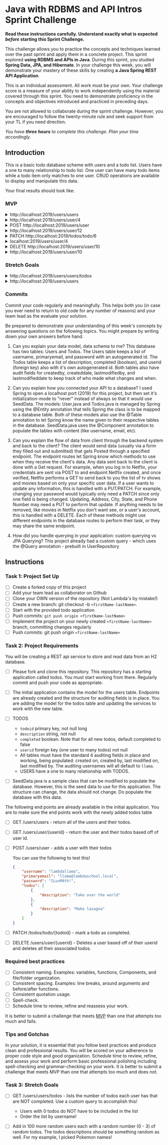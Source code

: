 # Java with RDBMS and API Intros Sprint Challenge

**Read these instructions carefully. Understand exactly what is expected _before_ starting this Sprint Challenge.**

This challenge allows you to practice the concepts and techniques learned over the past sprint and apply them in a concrete project. This sprint explored **using RDBMS and APIs in Java**. During this sprint, you studied **Spring Data, JPA, and Hibernate**. In your challenge this week, you will demonstrate your mastery of these skills by creating **a Java Spring REST API Application**.

This is an individual assessment. All work must be your own. Your challenge score is a measure of your ability to work independently using the material covered through this sprint. You need to demonstrate proficiency in the concepts and objectives introduced and practiced in preceding days.

You are not allowed to collaborate during the sprint challenge. However, you are encouraged to follow the twenty-minute rule and seek support from your TL if you need direction.

_You have **three hours** to complete this challenge. Plan your time accordingly._

## Introduction

This is a basic todo database scheme with users and a todo list. Users have a one to many relationship to todo list. One user can have many todo items while a todo item only matches to one user. CRUD operations are available to display and manipulate this data.

Your final results should look like:

### MVP

<details>
<summary>http://localhost:2019/users/users</summary>

```JSON
[
    {
        "userid": 1,
        "username": "admin",
        "primaryemail": "admin@lambdaschool.local",
        "todos": [
            {
                "todoid": 2,
                "description": "Give Joe access rights",
                "completed": false
            },
            {
                "todoid": 3,
                "description": "Change the color of the home page",
                "completed": false
            }
        ]
    },
    {
        "userid": 4,
        "username": "cinnamon",
        "primaryemail": "cinnamon@lambdaschool.local",
        "todos": [
            {
                "todoid": 5,
                "description": "Take a nap",
                "completed": false
            },
            {
                "todoid": 6,
                "description": "Rearrange my hutch",
                "completed": false
            },
            {
                "todoid": 7,
                "description": "Groom my fur",
                "completed": false
            }
        ]
    },
    {
        "userid": 8,
        "username": "barnbarn",
        "primaryemail": "barnbarn@lambdaschool.local",
        "todos": [
            {
                "todoid": 9,
                "description": "Rearrange my hutch",
                "completed": false
            }
        ]
    },
    {
        "userid": 10,
        "username": "puttat",
        "primaryemail": "puttat@school.lambda",
        "todos": []
    },
    {
        "userid": 11,
        "username": "misskitty",
        "primaryemail": "misskitty@school.lambda",
        "todos": []
    }
]
```

</details>

<details>
<summary>http://localhost:2019/users/user/4</summary>

```JSON
{
    "userid": 4,
    "username": "cinnamon",
    "primaryemail": "cinnamon@lambdaschool.local",
    "todos": [
        {
            "todoid": 5,
            "description": "Take a nap",
            "completed": false
        },
        {
            "todoid": 6,
            "description": "Rearrange my hutch",
            "completed": false
        },
        {
            "todoid": 7,
            "description": "Groom my fur",
            "completed": false
        }
    ]
}
```

</details>

<details>
<summary>POST http://localhost:2019/users/user</summary>

DATA

```JSON
  {
      "username": "lambdallama",
      "primaryemail": "llama@lambdaschool.local",
      "password": "ILuvM4th!",
      "todos": [
          {
              "description": "Take over the world"
          },
          {
              "description": "Make lasagna"
          }
      ]
  }
```

OUTPUT

```TEXT
Status OK
http://localhost:2019/users/user/12
```

</details>

<details>
<summary>http://localhost:2019/users/user/12</summary>

```JSON
{
    "userid": 12,
    "username": "lambdallama",
    "primaryemail": "llama@lambdaschool.local",
    "todos": [
        {
            "todoid": 13,
            "description": "Take over the world",
            "completed": false
        },
        {
            "todoid": 14,
            "description": "Make lasagna",
            "completed": false
        }
    ]
}
```

</details>

<details>
<summary>PATCH http://localhost:2019/todos/todo/6</summary>

OUTPUT

```TEXT
STATUS OK
```

</details>

<details>
<summary>localhost:2019/users/user/4</summary>

```JSON
{
    "userid": 4,
    "username": "cinnamon",
    "primaryemail": "cinnamon@lambdaschool.local",
    "todos": [
        {
            "todoid": 5,
            "description": "Take a nap",
            "completed": false
        },
        {
            "todoid": 6,
            "description": "Rearrange my hutch",
            "completed": true
        },
        {
            "todoid": 7,
            "description": "Groom my fur",
            "completed": false
        }
    ]
}
```

</details>

<details>
<summary>DELETE http://localhost:2019/users/user/10</summary>

OUTPUT

```TEXT
STATUS OK
```

</details>

<details>
<summary>http://localhost:2019/users/user/10</summary>

```JSON
{
    "timestamp": "2020-07-14 14:55:38",
    "status": 500,
    "error": "Internal Server Error",
    "message": "User id 10 not found!",
    "trace": "javax.persistence.EntityNotFoundException: User id 10 not found!\n\tat com.lambdaschool.todos.services.UserServiceImpl.lambda$findUserById$0(UserServiceImpl.java:37)\n\tat java.base/java.util.Optional.orElseThrow(Optional.java:401)\n\tat com.lambdaschool.todos.services.UserServiceImpl.findUserById(UserServiceImpl.java:37)\n\tat com.lambdaschool.todos.services.UserServiceImpl$$FastClassBySpringCGLIB$$3b13ff41.invoke(<generated>)\n\tat org.springframework.cglib.proxy.MethodProxy.invoke(MethodProxy.java:218)\n\tat org.springframework.aop.framework.CglibAopProxy$CglibMethodInvocation.invokeJoinpoint(CglibAopProxy.java:769)\n\tat org.springframework.aop.framework.ReflectiveMethodInvocation.proceed(ReflectiveMethodInvocation.java:163)\n\tat org.springframework.aop.framework.CglibAopProxy$CglibMethodInvocation.proceed(CglibAopProxy.java:747)\n\tat org.springframework.transaction.interceptor.TransactionAspectSupport.invokeWithinTransaction(TransactionAspectSupport.java:366)\n\tat org.springframework.transaction.interceptor.TransactionInterceptor.invoke(TransactionInterceptor.java:99)\n\tat org.springframework.aop.framework.ReflectiveMethodInvocation.proceed(ReflectiveMethodInvocation.java:186)\n\tat org.springframework.aop.framework.CglibAopProxy$CglibMethodInvocation.proceed(CglibAopProxy.java:747)\n\tat org.springframework.aop.framework.CglibAopProxy$DynamicAdvisedInterceptor.intercept(CglibAopProxy.java:689)\n\tat com.lambdaschool.todos.services.UserServiceImpl$$EnhancerBySpringCGLIB$$d1e3f76f.findUserById(<generated>)\n\tat com.lambdaschool.todos.controllers.UserController.getUserById(UserController.java:61)\n\tat java.base/jdk.internal.reflect.NativeMethodAccessorImpl.invoke0(Native Method)\n\tat java.base/jdk.internal.reflect.NativeMethodAccessorImpl.invoke(NativeMethodAccessorImpl.java:62)\n\tat java.base/jdk.internal.reflect.DelegatingMethodAccessorImpl.invoke(DelegatingMethodAccessorImpl.java:43)\n\tat java.base/java.lang.reflect.Method.invoke(Method.java:564)\n\tat org.springframework.web.method.support.InvocableHandlerMethod.doInvoke(InvocableHandlerMethod.java:190)\n\tat org.springframework.web.method.support.InvocableHandlerMethod.invokeForRequest(InvocableHandlerMethod.java:138)\n\tat org.springframework.web.servlet.mvc.method.annotation.ServletInvocableHandlerMethod.invokeAndHandle(ServletInvocableHandlerMethod.java:106)\n\tat org.springframework.web.servlet.mvc.method.annotation.RequestMappingHandlerAdapter.invokeHandlerMethod(RequestMappingHandlerAdapter.java:879)\n\tat org.springframework.web.servlet.mvc.method.annotation.RequestMappingHandlerAdapter.handleInternal(RequestMappingHandlerAdapter.java:793)\n\tat org.springframework.web.servlet.mvc.method.AbstractHandlerMethodAdapter.handle(AbstractHandlerMethodAdapter.java:87)\n\tat org.springframework.web.servlet.DispatcherServlet.doDispatch(DispatcherServlet.java:1040)\n\tat org.springframework.web.servlet.DispatcherServlet.doService(DispatcherServlet.java:943)\n\tat org.springframework.web.servlet.FrameworkServlet.processRequest(FrameworkServlet.java:1006)\n\tat org.springframework.web.servlet.FrameworkServlet.doGet(FrameworkServlet.java:898)\n\tat javax.servlet.http.HttpServlet.service(HttpServlet.java:634)\n\tat org.springframework.web.servlet.FrameworkServlet.service(FrameworkServlet.java:883)\n\tat javax.servlet.http.HttpServlet.service(HttpServlet.java:741)\n\tat org.apache.catalina.core.ApplicationFilterChain.internalDoFilter(ApplicationFilterChain.java:231)\n\tat org.apache.catalina.core.ApplicationFilterChain.doFilter(ApplicationFilterChain.java:166)\n\tat org.apache.tomcat.websocket.server.WsFilter.doFilter(WsFilter.java:53)\n\tat org.apache.catalina.core.ApplicationFilterChain.internalDoFilter(ApplicationFilterChain.java:193)\n\tat org.apache.catalina.core.ApplicationFilterChain.doFilter(ApplicationFilterChain.java:166)\n\tat org.springframework.web.filter.RequestContextFilter.doFilterInternal(RequestContextFilter.java:100)\n\tat org.springframework.web.filter.OncePerRequestFilter.doFilter(OncePerRequestFilter.java:119)\n\tat org.apache.catalina.core.ApplicationFilterChain.internalDoFilter(ApplicationFilterChain.java:193)\n\tat org.apache.catalina.core.ApplicationFilterChain.doFilter(ApplicationFilterChain.java:166)\n\tat org.springframework.web.filter.FormContentFilter.doFilterInternal(FormContentFilter.java:93)\n\tat org.springframework.web.filter.OncePerRequestFilter.doFilter(OncePerRequestFilter.java:119)\n\tat org.apache.catalina.core.ApplicationFilterChain.internalDoFilter(ApplicationFilterChain.java:193)\n\tat org.apache.catalina.core.ApplicationFilterChain.doFilter(ApplicationFilterChain.java:166)\n\tat org.springframework.web.filter.CharacterEncodingFilter.doFilterInternal(CharacterEncodingFilter.java:201)\n\tat org.springframework.web.filter.OncePerRequestFilter.doFilter(OncePerRequestFilter.java:119)\n\tat org.apache.catalina.core.ApplicationFilterChain.internalDoFilter(ApplicationFilterChain.java:193)\n\tat org.apache.catalina.core.ApplicationFilterChain.doFilter(ApplicationFilterChain.java:166)\n\tat org.apache.catalina.core.StandardWrapperValve.invoke(StandardWrapperValve.java:202)\n\tat org.apache.catalina.core.StandardContextValve.invoke(StandardContextValve.java:96)\n\tat org.apache.catalina.authenticator.AuthenticatorBase.invoke(AuthenticatorBase.java:541)\n\tat org.apache.catalina.core.StandardHostValve.invoke(StandardHostValve.java:139)\n\tat org.apache.catalina.valves.ErrorReportValve.invoke(ErrorReportValve.java:92)\n\tat org.apache.catalina.core.StandardEngineValve.invoke(StandardEngineValve.java:74)\n\tat org.apache.catalina.connector.CoyoteAdapter.service(CoyoteAdapter.java:343)\n\tat org.apache.coyote.http11.Http11Processor.service(Http11Processor.java:367)\n\tat org.apache.coyote.AbstractProcessorLight.process(AbstractProcessorLight.java:65)\n\tat org.apache.coyote.AbstractProtocol$ConnectionHandler.process(AbstractProtocol.java:868)\n\tat org.apache.tomcat.util.net.NioEndpoint$SocketProcessor.doRun(NioEndpoint.java:1639)\n\tat org.apache.tomcat.util.net.SocketProcessorBase.run(SocketProcessorBase.java:49)\n\tat java.base/java.util.concurrent.ThreadPoolExecutor.runWorker(ThreadPoolExecutor.java:1130)\n\tat java.base/java.util.concurrent.ThreadPoolExecutor$Worker.run(ThreadPoolExecutor.java:630)\n\tat org.apache.tomcat.util.threads.TaskThread$WrappingRunnable.run(TaskThread.java:61)\n\tat java.base/java.lang.Thread.run(Thread.java:832)\n",
    "path": "/users/user/10"
}
```

</details>

### Stretch Goals

<details>
<summary>http://localhost:2019/users/users/todos</summary>

```JSON
[
    {
        "usernamerpt": "admin",
        "counttodos": 2
    },
    {
        "usernamerpt": "barnbarn",
        "counttodos": 1
    },
    {
        "usernamerpt": "cinnamon",
        "counttodos": 3
    }
]
```

</details>

<details>
<summary>http://localhost:2019/users/users</summary>

```JSON
[
    {
        "userid": 1,
        "username": "admin",
        "primaryemail": "admin@lambdaschool.local",
        "todos": [
            {
                "todoid": 2,
                "description": "Give Joe access rights",
                "completed": false
            },
            {
                "todoid": 3,
                "description": "Change the color of the home page",
                "completed": false
            }
        ]
    },
    {
        "userid": 4,
        "username": "cinnamon",
        "primaryemail": "cinnamon@lambdaschool.local",
        "todos": [
            {
                "todoid": 5,
                "description": "Take a nap",
                "completed": false
            },
            {
                "todoid": 6,
                "description": "Rearrange my hutch",
                "completed": false
            },
            {
                "todoid": 7,
                "description": "Groom my fur",
                "completed": false
            }
        ]
    },
    {
        "userid": 8,
        "username": "barnbarn",
        "primaryemail": "barnbarn@lambdaschool.local",
        "todos": [
            {
                "todoid": 9,
                "description": "Rearrange my hutch",
                "completed": false
            }
        ]
    },
    {
        "userid": 10,
        "username": "puttat",
        "primaryemail": "puttat@school.lambda",
        "todos": []
    },
    {
        "userid": 11,
        "username": "misskitty",
        "primaryemail": "misskitty@school.lambda",
        "todos": []
    },
    {
        "userid": 12,
        "username": "kyle.wunsch",
        "primaryemail": "morton.predovic@gmail.com",
        "todos": [
            {
                "todoid": 13,
                "description": "Catch Onix",
                "completed": false
            },
            {
                "todoid": 14,
                "description": "Catch Seel",
                "completed": false
            },
            {
                "todoid": 15,
                "description": "Catch Seadra",
                "completed": false
            }
        ]
    },
    {
        "userid": 16,
        "username": "wilmer.bahringer",
        "primaryemail": "kyle.stoltenberg@yahoo.com",
        "todos": [
            {
                "todoid": 17,
                "description": "Catch Rapidash",
                "completed": false
            },
            {
                "todoid": 18,
                "description": "Catch Butterfree",
                "completed": false
            },
            {
                "todoid": 19,
                "description": "Catch Muk",
                "completed": false
            }
        ]
    },
    {
        "userid": 20,
        "username": "tamala.jacobs",
        "primaryemail": "darin.sipes@yahoo.com",
        "todos": [
            {
                "todoid": 21,
                "description": "Catch Oddish",
                "completed": false
            },
            {
                "todoid": 22,
                "description": "Catch Dragonair",
                "completed": false
            },
            {
                "todoid": 23,
                "description": "Catch Weedle",
                "completed": false
            }
        ]
    },
    {
        "userid": 24,
        "username": "aaron.braun",
        "primaryemail": "helen.homenick@gmail.com",
        "todos": [
            {
                "todoid": 25,
                "description": "Catch Fearow",
                "completed": false
            }
        ]
    },
    {
        "userid": 26,
        "username": "griselda.collins",
        "primaryemail": "ramiro.bayer@hotmail.com",
        "todos": [
            {
                "todoid": 27,
                "description": "Catch Arbok",
                "completed": false
            },
            {
                "todoid": 28,
                "description": "Catch Beedrill",
                "completed": false
            },
            {
                "todoid": 29,
                "description": "Catch Pikachu",
                "completed": false
            }
        ]
    },
    {
        "userid": 30,
        "username": "javier.schulist",
        "primaryemail": "edgar.mckenzie@yahoo.com",
        "todos": [
            {
                "todoid": 31,
                "description": "Catch Porygon",
                "completed": false
            },
            {
                "todoid": 32,
                "description": "Catch Beedrill",
                "completed": false
            }
        ]
    },
    {
        "userid": 33,
        "username": "barbera.raynor",
        "primaryemail": "douglass.bartoletti@yahoo.com",
        "todos": [
            {
                "todoid": 34,
                "description": "Catch Bellsprout",
                "completed": false
            },
            {
                "todoid": 35,
                "description": "Catch Meowth",
                "completed": false
            }
        ]
    },
    {
        "userid": 36,
        "username": "rosanne.steuber",
        "primaryemail": "delinda.bergstrom@hotmail.com",
        "todos": [
            {
                "todoid": 37,
                "description": "Catch Sandslash",
                "completed": false
            }
        ]
    },
    {
        "userid": 38,
        "username": "sam.mckenzie",
        "primaryemail": "dominique.ebert@hotmail.com",
        "todos": [
            {
                "todoid": 39,
                "description": "Catch Pidgeot",
                "completed": false
            },
            {
                "todoid": 40,
                "description": "Catch Aerodactyl",
                "completed": false
            },
            {
                "todoid": 41,
                "description": "Catch Wigglytuff",
                "completed": false
            }
        ]
    },
    {
        "userid": 42,
        "username": "branda.howe",
        "primaryemail": "carolynn.murray@hotmail.com",
        "todos": [
            {
                "todoid": 43,
                "description": "Catch Kakuna",
                "completed": false
            },
            {
                "todoid": 44,
                "description": "Catch Ekans",
                "completed": false
            }
        ]
    },
    {
        "userid": 45,
        "username": "gertrud.crona",
        "primaryemail": "linwood.marquardt@yahoo.com",
        "todos": [
            {
                "todoid": 46,
                "description": "Catch Gloom",
                "completed": false
            },
            {
                "todoid": 47,
                "description": "Catch Moltres",
                "completed": false
            },
            {
                "todoid": 48,
                "description": "Catch Spearow",
                "completed": false
            }
        ]
    },
    {
        "userid": 49,
        "username": "leo.osinski",
        "primaryemail": "neely.swift@yahoo.com",
        "todos": [
            {
                "todoid": 50,
                "description": "Catch Zapdos",
                "completed": false
            },
            {
                "todoid": 51,
                "description": "Catch Charmeleon",
                "completed": false
            }
        ]
    },
    {
        "userid": 52,
        "username": "shemika.brakus",
        "primaryemail": "doug.upton@hotmail.com",
        "todos": [
            {
                "todoid": 53,
                "description": "Catch Magneton",
                "completed": false
            },
            {
                "todoid": 54,
                "description": "Catch Slowpoke",
                "completed": false
            }
        ]
    },
    {
        "userid": 55,
        "username": "sam.bins",
        "primaryemail": "hang.mante@yahoo.com",
        "todos": [
            {
                "todoid": 56,
                "description": "Catch Nidoqueen",
                "completed": false
            },
            {
                "todoid": 57,
                "description": "Catch Sandshrew",
                "completed": false
            }
        ]
    },
    {
        "userid": 58,
        "username": "kathryn.mraz",
        "primaryemail": "larue.haley@hotmail.com",
        "todos": [
            {
                "todoid": 59,
                "description": "Catch Charmander",
                "completed": false
            },
            {
                "todoid": 60,
                "description": "Catch Dodrio",
                "completed": false
            }
        ]
    },
    {
        "userid": 61,
        "username": "elias.toy",
        "primaryemail": "earnestine.schiller@yahoo.com",
        "todos": [
            {
                "todoid": 62,
                "description": "Catch Krabby",
                "completed": false
            },
            {
                "todoid": 63,
                "description": "Catch Goldeen",
                "completed": false
            }
        ]
    },
    {
        "userid": 64,
        "username": "arlie.cassin",
        "primaryemail": "yun.aufderhar@hotmail.com",
        "todos": []
    },
    {
        "userid": 65,
        "username": "ashly.schimmel",
        "primaryemail": "asa.strosin@hotmail.com",
        "todos": [
            {
                "todoid": 66,
                "description": "Catch Rattata",
                "completed": false
            }
        ]
    },
    {
        "userid": 67,
        "username": "jeannette.lubowitz",
        "primaryemail": "jarrod.koepp@yahoo.com",
        "todos": [
            {
                "todoid": 68,
                "description": "Catch Arbok",
                "completed": false
            },
            {
                "todoid": 69,
                "description": "Catch Clefairy",
                "completed": false
            }
        ]
    },
    {
        "userid": 70,
        "username": "wan.haag",
        "primaryemail": "shalonda.graham@gmail.com",
        "todos": [
            {
                "todoid": 71,
                "description": "Catch Cloyster",
                "completed": false
            },
            {
                "todoid": 72,
                "description": "Catch Kakuna",
                "completed": false
            },
            {
                "todoid": 73,
                "description": "Catch Venusaur",
                "completed": false
            }
        ]
    },
    {
        "userid": 74,
        "username": "bernardina.beahan",
        "primaryemail": "beula.hegmann@yahoo.com",
        "todos": [
            {
                "todoid": 75,
                "description": "Catch Diglett",
                "completed": false
            }
        ]
    },
    {
        "userid": 76,
        "username": "roman.maggio",
        "primaryemail": "isabelle.ryan@gmail.com",
        "todos": [
            {
                "todoid": 77,
                "description": "Catch Hypno",
                "completed": false
            }
        ]
    },
    {
        "userid": 78,
        "username": "don.parker",
        "primaryemail": "marlene.koepp@gmail.com",
        "todos": [
            {
                "todoid": 79,
                "description": "Catch Farfetch'd",
                "completed": false
            },
            {
                "todoid": 80,
                "description": "Catch Vaporeon",
                "completed": false
            },
            {
                "todoid": 81,
                "description": "Catch Lapras",
                "completed": false
            }
        ]
    },
    {
        "userid": 82,
        "username": "jesse.wunsch",
        "primaryemail": "wayne.murazik@gmail.com",
        "todos": [
            {
                "todoid": 83,
                "description": "Catch Dratini",
                "completed": false
            },
            {
                "todoid": 84,
                "description": "Catch Machop",
                "completed": false
            },
            {
                "todoid": 85,
                "description": "Catch Venonat",
                "completed": false
            }
        ]
    },
    {
        "userid": 86,
        "username": "dan.kunde",
        "primaryemail": "heike.bergnaum@hotmail.com",
        "todos": [
            {
                "todoid": 87,
                "description": "Catch Arbok",
                "completed": false
            }
        ]
    },
    {
        "userid": 88,
        "username": "casandra.legros",
        "primaryemail": "wilburn.sipes@gmail.com",
        "todos": []
    },
    {
        "userid": 89,
        "username": "yahaira.rice",
        "primaryemail": "hal.kertzmann@yahoo.com",
        "todos": []
    },
    {
        "userid": 90,
        "username": "gertrud.dickinson",
        "primaryemail": "katelin.reichel@gmail.com",
        "todos": [
            {
                "todoid": 91,
                "description": "Catch Doduo",
                "completed": false
            },
            {
                "todoid": 92,
                "description": "Catch Ninetales",
                "completed": false
            },
            {
                "todoid": 93,
                "description": "Catch Mew",
                "completed": false
            }
        ]
    },
    {
        "userid": 94,
        "username": "miles.graham",
        "primaryemail": "joesph.willms@gmail.com",
        "todos": [
            {
                "todoid": 95,
                "description": "Catch Snorlax",
                "completed": false
            }
        ]
    },
    {
        "userid": 96,
        "username": "rossana.powlowski",
        "primaryemail": "porsha.purdy@yahoo.com",
        "todos": [
            {
                "todoid": 97,
                "description": "Catch Gastly",
                "completed": false
            },
            {
                "todoid": 98,
                "description": "Catch Geodude",
                "completed": false
            }
        ]
    },
    {
        "userid": 99,
        "username": "demetrius.collins",
        "primaryemail": "kassie.waters@gmail.com",
        "todos": [
            {
                "todoid": 100,
                "description": "Catch Articuno",
                "completed": false
            }
        ]
    },
    {
        "userid": 101,
        "username": "royce.miller",
        "primaryemail": "steven.wisoky@gmail.com",
        "todos": [
            {
                "todoid": 102,
                "description": "Catch Tentacruel",
                "completed": false
            }
        ]
    },
    {
        "userid": 103,
        "username": "marlin.wisozk",
        "primaryemail": "roderick.hoppe@gmail.com",
        "todos": [
            {
                "todoid": 104,
                "description": "Catch Machoke",
                "completed": false
            }
        ]
    },
    {
        "userid": 105,
        "username": "chauncey.rolfson",
        "primaryemail": "anthony.swift@gmail.com",
        "todos": [
            {
                "todoid": 106,
                "description": "Catch Arbok",
                "completed": false
            }
        ]
    },
    {
        "userid": 107,
        "username": "kyle.steuber",
        "primaryemail": "estelle.hane@yahoo.com",
        "todos": [
            {
                "todoid": 108,
                "description": "Catch Clefairy",
                "completed": false
            }
        ]
    },
    {
        "userid": 109,
        "username": "cecile.metz",
        "primaryemail": "euna.cole@gmail.com",
        "todos": []
    },
    {
        "userid": 110,
        "username": "lonny.parker",
        "primaryemail": "madie.maggio@gmail.com",
        "todos": [
            {
                "todoid": 111,
                "description": "Catch Seaking",
                "completed": false
            },
            {
                "todoid": 112,
                "description": "Catch Flareon",
                "completed": false
            }
        ]
    },
    {
        "userid": 113,
        "username": "myles.cronin",
        "primaryemail": "annelle.treutel@gmail.com",
        "todos": [
            {
                "todoid": 114,
                "description": "Catch Kadabra",
                "completed": false
            }
        ]
    },
    {
        "userid": 115,
        "username": "guy.koepp",
        "primaryemail": "merle.kassulke@hotmail.com",
        "todos": []
    },
    {
        "userid": 116,
        "username": "malcolm.mueller",
        "primaryemail": "norbert.abernathy@hotmail.com",
        "todos": [
            {
                "todoid": 117,
                "description": "Catch Pinsir",
                "completed": false
            },
            {
                "todoid": 118,
                "description": "Catch Gyarados",
                "completed": false
            },
            {
                "todoid": 119,
                "description": "Catch Snorlax",
                "completed": false
            }
        ]
    },
    {
        "userid": 120,
        "username": "darrell.kirlin",
        "primaryemail": "dirk.trantow@yahoo.com",
        "todos": [
            {
                "todoid": 121,
                "description": "Catch Spearow",
                "completed": false
            }
        ]
    },
    {
        "userid": 122,
        "username": "carter.sawayn",
        "primaryemail": "loni.williamson@hotmail.com",
        "todos": [
            {
                "todoid": 123,
                "description": "Catch Machop",
                "completed": false
            },
            {
                "todoid": 124,
                "description": "Catch Raichu",
                "completed": false
            },
            {
                "todoid": 125,
                "description": "Catch Clefable",
                "completed": false
            }
        ]
    },
    {
        "userid": 126,
        "username": "tana.mueller",
        "primaryemail": "laurel.denesik@yahoo.com",
        "todos": [
            {
                "todoid": 127,
                "description": "Catch Cloyster",
                "completed": false
            },
            {
                "todoid": 128,
                "description": "Catch Grimer",
                "completed": false
            },
            {
                "todoid": 129,
                "description": "Catch Rhydon",
                "completed": false
            }
        ]
    },
    {
        "userid": 130,
        "username": "lula.zulauf",
        "primaryemail": "claris.schroeder@gmail.com",
        "todos": [
            {
                "todoid": 131,
                "description": "Catch Beedrill",
                "completed": false
            },
            {
                "todoid": 132,
                "description": "Catch Venusaur",
                "completed": false
            }
        ]
    },
    {
        "userid": 133,
        "username": "jordan.champlin",
        "primaryemail": "phoebe.hahn@gmail.com",
        "todos": [
            {
                "todoid": 134,
                "description": "Catch Goldeen",
                "completed": false
            },
            {
                "todoid": 135,
                "description": "Catch Sandshrew",
                "completed": false
            },
            {
                "todoid": 136,
                "description": "Catch Articuno",
                "completed": false
            }
        ]
    },
    {
        "userid": 137,
        "username": "man.bernier",
        "primaryemail": "brant.howell@hotmail.com",
        "todos": []
    },
    {
        "userid": 138,
        "username": "phillip.spinka",
        "primaryemail": "caren.heaney@gmail.com",
        "todos": [
            {
                "todoid": 139,
                "description": "Catch Weezing",
                "completed": false
            }
        ]
    },
    {
        "userid": 140,
        "username": "trinidad.pollich",
        "primaryemail": "osvaldo.kuhlman@gmail.com",
        "todos": []
    },
    {
        "userid": 141,
        "username": "jessi.schimmel",
        "primaryemail": "sandra.watsica@yahoo.com",
        "todos": [
            {
                "todoid": 142,
                "description": "Catch Arbok",
                "completed": false
            },
            {
                "todoid": 143,
                "description": "Catch Abra",
                "completed": false
            }
        ]
    },
    {
        "userid": 144,
        "username": "cary.rodriguez",
        "primaryemail": "carolyne.crona@hotmail.com",
        "todos": [
            {
                "todoid": 145,
                "description": "Catch Charmander",
                "completed": false
            },
            {
                "todoid": 146,
                "description": "Catch Tauros",
                "completed": false
            }
        ]
    },
    {
        "userid": 147,
        "username": "daren.cassin",
        "primaryemail": "tamica.pfeffer@hotmail.com",
        "todos": [
            {
                "todoid": 148,
                "description": "Catch Exeggcute",
                "completed": false
            }
        ]
    },
    {
        "userid": 149,
        "username": "sparkle.fritsch",
        "primaryemail": "patricia.goldner@yahoo.com",
        "todos": []
    },
    {
        "userid": 150,
        "username": "marianela.borer",
        "primaryemail": "hilma.rogahn@gmail.com",
        "todos": [
            {
                "todoid": 151,
                "description": "Catch Slowbro",
                "completed": false
            },
            {
                "todoid": 152,
                "description": "Catch Alakazam",
                "completed": false
            },
            {
                "todoid": 153,
                "description": "Catch Mewtwo",
                "completed": false
            }
        ]
    },
    {
        "userid": 154,
        "username": "tod.murazik",
        "primaryemail": "benita.pouros@yahoo.com",
        "todos": []
    },
    {
        "userid": 155,
        "username": "laci.price",
        "primaryemail": "rowena.ohara@gmail.com",
        "todos": [
            {
                "todoid": 156,
                "description": "Catch Meowth",
                "completed": false
            }
        ]
    },
    {
        "userid": 157,
        "username": "zenia.wehner",
        "primaryemail": "guy.aufderhar@hotmail.com",
        "todos": [
            {
                "todoid": 158,
                "description": "Catch Onix",
                "completed": false
            },
            {
                "todoid": 159,
                "description": "Catch Lapras",
                "completed": false
            },
            {
                "todoid": 160,
                "description": "Catch Slowpoke",
                "completed": false
            }
        ]
    },
    {
        "userid": 161,
        "username": "jacques.wolff",
        "primaryemail": "carlena.stracke@hotmail.com",
        "todos": []
    },
    {
        "userid": 162,
        "username": "jerry.rau",
        "primaryemail": "yael.aufderhar@yahoo.com",
        "todos": [
            {
                "todoid": 163,
                "description": "Catch Metapod",
                "completed": false
            },
            {
                "todoid": 164,
                "description": "Catch Gloom",
                "completed": false
            },
            {
                "todoid": 165,
                "description": "Catch Nidorino",
                "completed": false
            }
        ]
    },
    {
        "userid": 166,
        "username": "thaddeus.wolf",
        "primaryemail": "ashlie.boyle@yahoo.com",
        "todos": [
            {
                "todoid": 167,
                "description": "Catch Gastly",
                "completed": false
            },
            {
                "todoid": 168,
                "description": "Catch Wigglytuff",
                "completed": false
            }
        ]
    },
    {
        "userid": 169,
        "username": "reyes.rogahn",
        "primaryemail": "elliott.gutmann@gmail.com",
        "todos": [
            {
                "todoid": 170,
                "description": "Catch Ditto",
                "completed": false
            },
            {
                "todoid": 171,
                "description": "Catch Paras",
                "completed": false
            },
            {
                "todoid": 172,
                "description": "Catch Butterfree",
                "completed": false
            }
        ]
    },
    {
        "userid": 173,
        "username": "sandi.dooley",
        "primaryemail": "maire.hagenes@gmail.com",
        "todos": [
            {
                "todoid": 174,
                "description": "Catch Scyther",
                "completed": false
            }
        ]
    },
    {
        "userid": 175,
        "username": "dillon.langworth",
        "primaryemail": "genny.quitzon@gmail.com",
        "todos": []
    },
    {
        "userid": 176,
        "username": "melonie.crooks",
        "primaryemail": "eileen.blanda@yahoo.com",
        "todos": [
            {
                "todoid": 177,
                "description": "Catch Kadabra",
                "completed": false
            },
            {
                "todoid": 178,
                "description": "Catch Poliwrath",
                "completed": false
            }
        ]
    },
    {
        "userid": 179,
        "username": "hiroko.west",
        "primaryemail": "jimmie.runolfsdottir@gmail.com",
        "todos": [
            {
                "todoid": 180,
                "description": "Catch Paras",
                "completed": false
            }
        ]
    },
    {
        "userid": 181,
        "username": "juana.dickinson",
        "primaryemail": "tequila.rau@yahoo.com",
        "todos": []
    },
    {
        "userid": 182,
        "username": "winston.bergstrom",
        "primaryemail": "winfred.dubuque@hotmail.com",
        "todos": [
            {
                "todoid": 183,
                "description": "Catch Rattata",
                "completed": false
            },
            {
                "todoid": 184,
                "description": "Catch Primeape",
                "completed": false
            }
        ]
    },
    {
        "userid": 185,
        "username": "frankie.heaney",
        "primaryemail": "ollie.stiedemann@hotmail.com",
        "todos": [
            {
                "todoid": 186,
                "description": "Catch Snorlax",
                "completed": false
            }
        ]
    },
    {
        "userid": 187,
        "username": "scott.pagac",
        "primaryemail": "kimberley.runolfsdottir@hotmail.com",
        "todos": [
            {
                "todoid": 188,
                "description": "Catch Dugtrio",
                "completed": false
            },
            {
                "todoid": 189,
                "description": "Catch Zubat",
                "completed": false
            }
        ]
    },
    {
        "userid": 190,
        "username": "angelo.hayes",
        "primaryemail": "venetta.thompson@hotmail.com",
        "todos": []
    },
    {
        "userid": 191,
        "username": "andrew.green",
        "primaryemail": "chong.macgyver@hotmail.com",
        "todos": [
            {
                "todoid": 192,
                "description": "Catch Clefable",
                "completed": false
            }
        ]
    },
    {
        "userid": 193,
        "username": "tamekia.cummerata",
        "primaryemail": "madelyn.lemke@yahoo.com",
        "todos": []
    },
    {
        "userid": 194,
        "username": "benny.strosin",
        "primaryemail": "kandace.thompson@yahoo.com",
        "todos": []
    },
    {
        "userid": 195,
        "username": "nu.kohler",
        "primaryemail": "bettye.rath@hotmail.com",
        "todos": []
    },
    {
        "userid": 196,
        "username": "shirley.gislason",
        "primaryemail": "herschel.purdy@gmail.com",
        "todos": [
            {
                "todoid": 197,
                "description": "Catch Pidgeot",
                "completed": false
            },
            {
                "todoid": 198,
                "description": "Catch Growlithe",
                "completed": false
            }
        ]
    },
    {
        "userid": 199,
        "username": "ashanti.okon",
        "primaryemail": "burton.runolfsson@hotmail.com",
        "todos": []
    },
    {
        "userid": 200,
        "username": "janie.lang",
        "primaryemail": "jaime.koelpin@yahoo.com",
        "todos": [
            {
                "todoid": 201,
                "description": "Catch Seel",
                "completed": false
            },
            {
                "todoid": 202,
                "description": "Catch Gyarados",
                "completed": false
            }
        ]
    },
    {
        "userid": 203,
        "username": "audie.larkin",
        "primaryemail": "toshiko.upton@hotmail.com",
        "todos": [
            {
                "todoid": 204,
                "description": "Catch Exeggutor",
                "completed": false
            }
        ]
    },
    {
        "userid": 205,
        "username": "james.graham",
        "primaryemail": "lovie.rosenbaum@gmail.com",
        "todos": [
            {
                "todoid": 206,
                "description": "Catch Pidgey",
                "completed": false
            },
            {
                "todoid": 207,
                "description": "Catch Seaking",
                "completed": false
            }
        ]
    },
    {
        "userid": 208,
        "username": "virgil.cassin",
        "primaryemail": "jeramy.bogan@hotmail.com",
        "todos": []
    },
    {
        "userid": 209,
        "username": "lilliana.hauck",
        "primaryemail": "windy.purdy@gmail.com",
        "todos": [
            {
                "todoid": 210,
                "description": "Catch Kingler",
                "completed": false
            },
            {
                "todoid": 211,
                "description": "Catch Golbat",
                "completed": false
            }
        ]
    },
    {
        "userid": 212,
        "username": "dori.lockman",
        "primaryemail": "roland.franecki@yahoo.com",
        "todos": [
            {
                "todoid": 213,
                "description": "Catch Clefable",
                "completed": false
            },
            {
                "todoid": 214,
                "description": "Catch Vileplume",
                "completed": false
            },
            {
                "todoid": 215,
                "description": "Catch Paras",
                "completed": false
            }
        ]
    },
    {
        "userid": 216,
        "username": "elmer.hermann",
        "primaryemail": "sybil.klein@yahoo.com",
        "todos": []
    },
    {
        "userid": 217,
        "username": "ana.ondricka",
        "primaryemail": "liliana.gutkowski@gmail.com",
        "todos": [
            {
                "todoid": 218,
                "description": "Catch Vaporeon",
                "completed": false
            }
        ]
    },
    {
        "userid": 219,
        "username": "adrianna.rice",
        "primaryemail": "charla.wintheiser@hotmail.com",
        "todos": []
    },
    {
        "userid": 220,
        "username": "lyndsey.kirlin",
        "primaryemail": "jama.cassin@gmail.com",
        "todos": [
            {
                "todoid": 221,
                "description": "Catch Scyther",
                "completed": false
            }
        ]
    },
    {
        "userid": 222,
        "username": "norbert.gerhold",
        "primaryemail": "krystyna.fahey@yahoo.com",
        "todos": [
            {
                "todoid": 223,
                "description": "Catch Golem",
                "completed": false
            }
        ]
    },
    {
        "userid": 224,
        "username": "tanja.leffler",
        "primaryemail": "garry.ebert@yahoo.com",
        "todos": []
    },
    {
        "userid": 225,
        "username": "chae.franecki",
        "primaryemail": "marge.russel@gmail.com",
        "todos": [
            {
                "todoid": 226,
                "description": "Catch Pidgeot",
                "completed": false
            },
            {
                "todoid": 227,
                "description": "Catch Koffing",
                "completed": false
            }
        ]
    },
    {
        "userid": 228,
        "username": "oliva.block",
        "primaryemail": "lou.hammes@gmail.com",
        "todos": [
            {
                "todoid": 229,
                "description": "Catch Venusaur",
                "completed": false
            },
            {
                "todoid": 230,
                "description": "Catch Wartortle",
                "completed": false
            }
        ]
    },
    {
        "userid": 231,
        "username": "malik.okeefe",
        "primaryemail": "emerson.walter@hotmail.com",
        "todos": [
            {
                "todoid": 232,
                "description": "Catch Venomoth",
                "completed": false
            },
            {
                "todoid": 233,
                "description": "Catch Eevee",
                "completed": false
            }
        ]
    },
    {
        "userid": 234,
        "username": "warner.kautzer",
        "primaryemail": "freeman.moore@gmail.com",
        "todos": [
            {
                "todoid": 235,
                "description": "Catch Primeape",
                "completed": false
            },
            {
                "todoid": 236,
                "description": "Catch Poliwag",
                "completed": false
            },
            {
                "todoid": 237,
                "description": "Catch Zubat",
                "completed": false
            }
        ]
    },
    {
        "userid": 238,
        "username": "jarod.wunsch",
        "primaryemail": "ettie.dubuque@yahoo.com",
        "todos": []
    },
    {
        "userid": 239,
        "username": "darron.schimmel",
        "primaryemail": "rasheeda.schoen@gmail.com",
        "todos": [
            {
                "todoid": 240,
                "description": "Catch Aerodactyl",
                "completed": false
            },
            {
                "todoid": 241,
                "description": "Catch Articuno",
                "completed": false
            },
            {
                "todoid": 242,
                "description": "Catch Dugtrio",
                "completed": false
            }
        ]
    },
    {
        "userid": 243,
        "username": "debbra.rowe",
        "primaryemail": "gayla.howe@hotmail.com",
        "todos": [
            {
                "todoid": 244,
                "description": "Catch Charmeleon",
                "completed": false
            },
            {
                "todoid": 245,
                "description": "Catch Tangela",
                "completed": false
            }
        ]
    },
    {
        "userid": 246,
        "username": "phil.fadel",
        "primaryemail": "michal.jaskolski@yahoo.com",
        "todos": [
            {
                "todoid": 247,
                "description": "Catch Arbok",
                "completed": false
            },
            {
                "todoid": 248,
                "description": "Catch Dragonite",
                "completed": false
            },
            {
                "todoid": 249,
                "description": "Catch Vileplume",
                "completed": false
            }
        ]
    },
    {
        "userid": 250,
        "username": "joline.dibbert",
        "primaryemail": "wilbur.gottlieb@gmail.com",
        "todos": []
    },
    {
        "userid": 251,
        "username": "reanna.schmitt",
        "primaryemail": "alex.hodkiewicz@gmail.com",
        "todos": [
            {
                "todoid": 252,
                "description": "Catch Venomoth",
                "completed": false
            }
        ]
    },
    {
        "userid": 253,
        "username": "candis.skiles",
        "primaryemail": "santiago.wolff@hotmail.com",
        "todos": []
    },
    {
        "userid": 254,
        "username": "russell.harris",
        "primaryemail": "kiersten.dickinson@gmail.com",
        "todos": []
    },
    {
        "userid": 255,
        "username": "sammy.kozey",
        "primaryemail": "nicholas.quigley@hotmail.com",
        "todos": [
            {
                "todoid": 256,
                "description": "Catch Paras",
                "completed": false
            }
        ]
    }
]
```

</details>

### Commits

Commit your code regularly and meaningfully. This helps both you (in case you ever need to return to old code for any number of reasons) and your team lead as the evaluate your solution.

Be prepared to demonstrate your understanding of this week's concepts by answering questions on the following topics. You might prepare by writing down your own answers before hand.

1. Can you explain your data model, data schema to me?
This database has two tables: Users and Todos.
The Users table keeps a list of username, primaryemail, and password with an autogenerated id.
The Todos table keeps a list of description, completed (boolean), and userid (foreign key) also with it's own autogenerated id.
Both tables also have audit fields for createdby, createddate, lastmodifiedby, and lastmodifieddate to keep track of who made what changes and when.

2. Can you explain how you connected your API to a database?
I used Spring to open a localhost port (2019) for this project, but then set it's initialization-mode to "never" instead of always so that it would use SeedData.
The models: User.java and Todos.java is managed by Spring using the @Entity annotation that tells Spring the class is to be mapped to a database table.
Both of these models also use the @Table annotation to let Spring know the name given to their respective tables in the database.
SeedData.java uses the @Component annotation to populate the tables with content (like username, email, etc).

3. Can you explain the flow of data from client through the backend system and back to the client?
The client would send data (usually via a form they filled out and submitted) that gets Posted through a specified endpoint.
The endpoint routes let Spring know which methods to use when they receive the client's data.
Any data sent back to the client is done with a Get request. For example, when you log in to Netflix, your credentials are sent via POST
to and endpoint Netflix created, and once verified, Netflix performs a GET to send back to you the list of tv shows and movies based on
only your specific user data.
If a user wants to update any information, this is handled with a PUT/PATCH. For example, changing your password would typically only need
a PATCH since only one field is being changed. Updating, Address, City, State, and Phone Number may need a PUT to perform that update.
If anything needs to be removed, like movies in Netflix you don't want see, or a user's account, this is handled with a DELETE.
Each of these methods might use different endpoints in the database routes to perform their task, or they may share the same endpoint.

4. How did you handle querying in your application: custom querying vs JPA Querying?
This project already had a custom query - which uses the @Query annotation - prebuilt in UserRepository


## Instructions

### Task 1: Project Set Up

- [ ] Create a forked copy of this project
- [ ] Add your team lead as collaborator on Github
- [ ] Clone your OWN version of the repository (Not Lambda's by mistake!)
- [ ] Create a new branch: git checkout -b `<firstName-lastName>`.
- [ ] Start with the provided todo application
- [ ] Push commits: `git push origin <firstName-lastName>`
- [ ] Implement the project on your newly created `<firstName-lastName>` branch, committing changes regularly
- [ ] Push commits: git push origin `<firstName-lastName>`

### Task 2: Project Requirements

You will be creating a REST api service to store and read data from an H2 database.

- [ ] Please fork and clone this repository. This repository has a starting application called todos. You must start working from there. Regularly commit and push your code as appropriate.

- [ ] The initial application contains the model for the users table. Endpoints are already created and the structure for auditing fields is in place. You are adding the model for the todos table and updating the services to work with the new table.

- [ ] TODOS
  - `todoid` primary key, not null long
  - `description` string, not null
  - `completed` boolean. Note that for all new todos, default completed to false
  - `userid` foreign key (one user to many todos) not null
  - All tables must have the standard 4 auditing fields in place and working, being populated: created on, created by, last modified on, last modified by. The auditing usernames will all default to `llama`.
  - USERS have a one to many relationship with TODOS.

- [ ] SeedData.java is a sample class that can be modified to populate the database. However, this is the seed data to use for this application. The structure can change, the data should not change. Do populate the database with this data.

The following end points are already available in the initial application. You are to make sure the end points work with the newly added todos table

- [ ] GET /users/users - return all of the users and their todos.

- [ ] GET /users/user/{userid} - return the user and their todos based off of user id.

- [ ] POST /users/user - adds a user with their todos

  You can use the following to test this!

  ```JSON
  {
      "username": "lambdallama",
      "primaryemail": "llama@lambdaschool.local",
      "password": "ILuvM4th!",
      "todos": [
          {
              "description": "Take over the world"
          },
          {
              "description": "Make lasagna"
          }
      ]
  }
  ```

- [ ] PATCH /todos/todo/{todoid} - mark a todo as completed.

- [ ] DELETE /users/user/{userid} - Deletes a user based off of their userid and deletes all their associated todos.

### Required best practices

- [ ] Consistent naming. Examples: variables, functions, Components, and file/folder organization.
- [ ] Consistent spacing. Examples: line breaks, around arguments and before/after functions.
- [ ] Consistent quotation usage.
- [ ] Spell-check.
- [ ] Schedule time to review, refine and reassess your work.

It is better to submit a challenge that meets [MVP](https://en.wikipedia.org/wiki/Minimum_viable_product) than one that attempts too much and fails.

### Tips and Gotchas

In your solution, it is essential that you follow best practices and produce clean and professional results. You will be scored on your adherence to proper code style and good organization. Schedule time to review, refine, and assess your work and perform basic professional polishing including spell-checking and grammar-checking on your work. It is better to submit a challenge that meets MVP than one that attempts too much and does not.

### Task 3: Stretch Goals

- [ ] GET /users/users/todos - lists the number of todos each user has that are NOT completed. Use a custom query to accomplish this!
  - Users with 0 todos do NOT have to be included in the list
  - Order the list by username!
  
- [ ] Add in 100 more random users each with a random number (0 - 3) of random todos. The todos descriptions should be something random as well. For my example, I picked Pokemon names!

